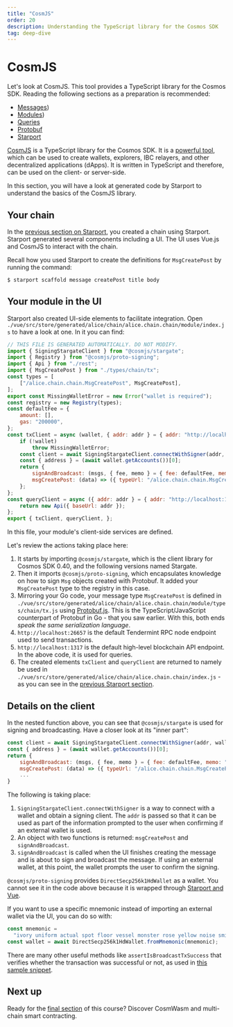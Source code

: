 ```yaml
---
title: "CosmJS"
order: 20
description: Understanding the TypeScript library for the Cosmos SDK
tag: deep-dive
---
```


# CosmJS

<HighlightBox type="synopsis">

Let's look at CosmJS. This tool provides a TypeScript library for the Cosmos SDK. Reading the following sections as a preparation is recommended:

* [Messages](../3-main-concepts/07-messages.md))
* [Modules](../3-main-concepts/08-modules.md))
* [Queries](../3-main-concepts/12-queries.md)
* [Protobuf](../3-main-concepts/09-protobuf.md)
* [Starport](./02-starport.md)

</HighlightBox>

[CosmJS](https://github.com/cosmos/cosmjs) is a TypeScript library for the Cosmos SDK. It is a [powerful tool](https://github.com/cosmos/cosmjs/wiki/What-can-CosmJS-do-for-me%3F), which can be used to create wallets, explorers, IBC relayers, and other decentralized applications (dApps). It is written in TypeScript and therefore, can be used on the client- or server-side.

In this section, you will have a look at generated code by Starport to understand the basics of the CosmJS library.

## Your chain

In the [previous section on Starport](./02-starport.md), you created a chain using Starport. Starport generated several components including a UI. The UI uses Vue.js and CosmJS to interact with the chain.

Recall how you used Starport to create the definitions for `MsgCreatePost` by running the command:

```sh
$ starport scaffold message createPost title body
```

## Your module in the UI

Starport also created UI-side elements to facilitate integration. Open `./vue/src/store/generated/alice/chain/alice.chain.chain/module/index.js` to have a look at one. In it you can find:

```javascript
// THIS FILE IS GENERATED AUTOMATICALLY. DO NOT MODIFY.
import { SigningStargateClient } from "@cosmjs/stargate";
import { Registry } from "@cosmjs/proto-signing";
import { Api } from "./rest";
import { MsgCreatePost } from "./types/chain/tx";
const types = [
    ["/alice.chain.chain.MsgCreatePost", MsgCreatePost],
];
export const MissingWalletError = new Error("wallet is required");
const registry = new Registry(types);
const defaultFee = {
    amount: [],
    gas: "200000",
};
const txClient = async (wallet, { addr: addr } = { addr: "http://localhost:26657" }) => {
    if (!wallet)
        throw MissingWalletError;
    const client = await SigningStargateClient.connectWithSigner(addr, wallet, { registry });
    const { address } = (await wallet.getAccounts())[0];
    return {
        signAndBroadcast: (msgs, { fee, memo } = { fee: defaultFee, memo: "" }) => client.signAndBroadcast(address, msgs, fee, memo),
        msgCreatePost: (data) => ({ typeUrl: "/alice.chain.chain.MsgCreatePost", value: data }),
    };
};
const queryClient = async ({ addr: addr } = { addr: "http://localhost:1317" }) => {
    return new Api({ baseUrl: addr });
};
export { txClient, queryClient, };
```

In this file, your module's client-side services are defined.

Let's review the actions taking place here:

1. It starts by importing `@cosmjs/stargate`, which is the client library for Cosmos SDK 0.40, and the following versions named Stargate.
2. Then it imports `@cosmjs/proto-signing`, which encapsulates knowledge on how to sign `Msg` objects created with Protobuf. It added your `MsgCreatePost` type to the registry in this case.
3. Mirroring your Go code, your message type `MsgCreatePost` is defined in `./vue/src/store/generated/alice/chain/alice.chain.chain/module/types/chain/tx.js` using [Protobuf.js](https://protobufjs.github.io/protobuf.js/). This is the TypeScript/JavaScript counterpart of Protobuf in Go - that you saw earlier. With this, both ends _speak the same serialization language_.
4. `http://localhost:26657` is the default Tendermint RPC node endpoint used to send transactions.
5. `http://localhost:1317` is the default high-level blockchain API endpoint. In the above code, it is used for queries.
6. The created elements `txClient` and `queryClient` are returned to namely be used in `./vue/src/store/generated/alice/chain/alice.chain.chain/index.js` - as you can see in the [previous Starport section](./02-starport.md).

## Details on the client

In the nested function above, you can see that `@cosmjs/stargate` is used for signing and broadcasting. Have a closer look at its "inner part":

```javascript
const client = await SigningStargateClient.connectWithSigner(addr, wallet, { registry });
const { address } = (await wallet.getAccounts())[0];
return {
    signAndBroadcast: (msgs, { fee, memo } = { fee: defaultFee, memo: "" }) => client.signAndBroadcast(address, msgs, fee, memo),
    msgCreatePost: (data) => ({ typeUrl: "/alice.chain.chain.MsgCreatePost", value: data }),
    ...
}
```

The following is taking place:

1. `SigningStargateClient.connectWithSigner` is a way to connect with a wallet and obtain a signing client. The `addr` is passed so that it can be used as part of the information prompted to the user when confirming if an external wallet is used.
2. An object with two functions is returned: `msgCreatePost` and `signAndBroadcast`.
3. `signAndBroadcast` is called when the UI finishes creating the message and is about to sign and broadcast the message. If using an external wallet, at this point, the wallet prompts the user to confirm the signing.

`@cosmjs/proto-signing` provides `DirectSecp256k1HdWallet` as a wallet. You cannot see it in the code above because it is wrapped through [Starport and Vue](https://github.com/tendermint/vue/blob/develop/packages/vuex/src/modules/common/wallet/wallet.js).

If you want to use a specific mnemonic instead of importing an external wallet via the UI, you can do so with:

```javascript
const mnemonic =
  "ivory uniform actual spot floor vessel monster rose yellow noise smile odor veteran human reason miss stadium phrase assault puzzle sentence approve coral apology";
const wallet = await DirectSecp256k1HdWallet.fromMnemonic(mnemonic);
```

There are many other useful methods like `assertIsBroadcastTxSuccess` that verifies whether the transaction was successful or not, as used in [this sample snippet](https://gist.github.com/webmaster128/8444d42a7eceeda2544c8a59fbd7e1d9).


## Next up

Ready for the [final section](./05-cosmwasm.md) of this course? Discover CosmWasm and multi-chain smart contracting.
